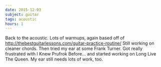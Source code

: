 ```yaml
---
date: 2015-12-03
subject: guitar
tags: acoustic
hours: 1
---
```


Back to the acoustic. Lots of warmups, again based off of http://thebestguitarlessons.com/guitar-practice-routine/  Still working on cleaner chords. Then tried my ear at some Frank Turner. Got really frustrated with I Knew Prufrok Before... and started working on Long Live The Queen. My ear still needs lots of work, too.